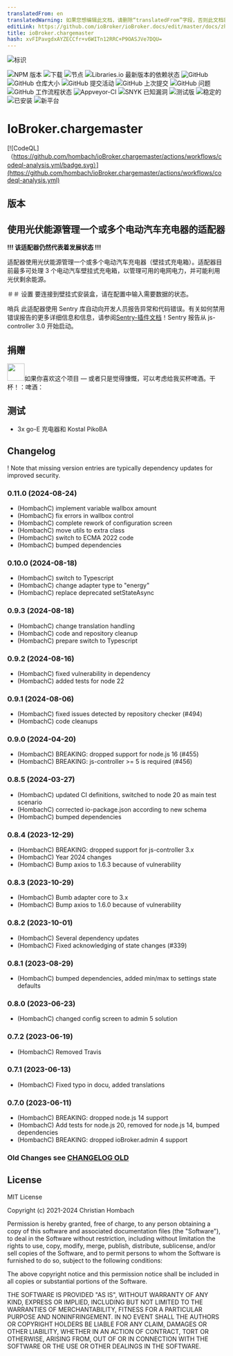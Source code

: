 ```yaml
---
translatedFrom: en
translatedWarning: 如果您想编辑此文档，请删除“translatedFrom”字段，否则此文档将再次自动翻译
editLink: https://github.com/ioBroker/ioBroker.docs/edit/master/docs/zh-cn/adapterref/iobroker.chargemaster/README.md
title: ioBroker.chargemaster
hash: xvFIPavgdxAYZECCfr+v6WITn12RRC+P9OASJVe7DQU=
---
```

![标识](../../../en/adapterref/iobroker.chargemaster/admin/chargemaster.png)

![NPM 版本](https://img.shields.io/npm/v/iobroker.chargemaster?style=flat-square)
![下载](https://img.shields.io/npm/dm/iobroker.chargemaster?label=npm%20downloads&style=flat-square)
![节点](https://img.shields.io/node/v-lts/iobroker.chargemaster?style=flat-square)
![Libraries.io 最新版本的依赖状态](https://img.shields.io/librariesio/release/npm/iobroker.chargemaster?label=npm%20dependencies&style=flat-square)
![GitHub](https://img.shields.io/github/license/hombach/iobroker.chargemaster?style=flat-square)
![GitHub 仓库大小](https://img.shields.io/github/repo-size/hombach/iobroker.chargemaster?logo=github&style=flat-square)
![GitHub 提交活动](https://img.shields.io/github/commit-activity/m/hombach/iobroker.chargemaster?logo=github&style=flat-square)
![GitHub 上次提交](https://img.shields.io/github/last-commit/hombach/iobroker.chargemaster?logo=github&style=flat-square)
![GitHub 问题](https://img.shields.io/github/issues/hombach/iobroker.chargemaster?logo=github&style=flat-square)
![GitHub 工作流程状态](https://img.shields.io/github/actions/workflow/status/hombach/iobroker.chargemaster/test-and-release.yml?branch=main&logo=github&style=flat-square)
![Appveyor-CI](https://ci.appveyor.com/api/projects/status/github/hombach/ioBroker.chargemaster?branch=master&svg=true)
![SNYK 已知漏洞](https://snyk.io/test/github/hombach/ioBroker.chargemaster/badge.svg)
![测试版](https://img.shields.io/npm/v/iobroker.chargemaster.svg?color=red&label=beta)
![稳定的](https://iobroker.live/badges/chargemaster-stable.svg)
![已安装](https://iobroker.live/badges/chargemaster-installed.svg)
![新平台](https://nodei.co/npm/iobroker.chargemaster.png?downloads=true)

# IoBroker.chargemaster
[![CodeQL]（https://github.com/hombach/ioBroker.chargemaster/actions/workflows/codeql-analysis.yml/badge.svg）](https://github.com/hombach/ioBroker.chargemaster/actions/workflows/codeql-analysis.yml)

## 版本
## 使用光伏能源管理一个或多个电动汽车充电器的适配器
**!!! 该适配器仍然代表着发展状态 !!!**

适配器使用光伏能源管理一个或多个电动汽车充电器（壁挂式充电箱）。适配器目前最多可处理 3 个电动汽车壁挂式充电箱，以管理可用的电网电力，并可能利用光伏剩余能源。

＃＃ 设置
要连接到壁挂式安装盒，请在配置中输入需要数据的状态。

哨兵
此适配器使用 Sentry 库自动向开发人员报告异常和代码错误。有关如何禁用错误报告的更多详细信息和信息，请参阅[Sentry-插件文档](https://github.com/ioBroker/plugin-sentry#plugin-sentry)！Sentry 报告从 js-controller 3.0 开始启动。

## 捐赠
<a href="https://www.paypal.com/donate/?hosted_button_id=H5PMQ8JKQL7SL"><img src="https://raw.githubusercontent.com/Hombach/ioBroker.tibberlink/main/docu/bluePayPal.svg" height="40"></a>如果你喜欢这个项目 — 或者只是觉得慷慨，可以考虑给我买杯啤酒。干杯！：啤酒：

## 测试
- 3x go-E 充电器和 Kostal PikoBA

## Changelog

! Note that missing version entries are typically dependency updates for improved security.

### 0.11.0 (2024-08-24)

-   (HombachC) implement variable wallbox amount 
-   (HombachC) fix errors in wallbox control
-   (HombachC) complete rework of configuration screen
-   (HombachC) move utils to extra class
-   (HombachC) switch to ECMA 2022 code
-   (HombachC) bumped dependencies

### 0.10.0 (2024-08-18)

-   (HombachC) switch to Typescript
-   (HombachC) change adapter type to "energy"
-   (HombachC) replace deprecated setStateAsync

### 0.9.3 (2024-08-18)

-   (HombachC) change translation handling
-   (HombachC) code and repository cleanup
-   (HombachC) prepare switch to Typescript

### 0.9.2 (2024-08-16)

-   (HombachC) fixed vulnerability in dependency
-   (HombachC) added tests for node 22

### 0.9.1 (2024-08-06)

-   (HombachC) fixed issues detected by repository checker (#494)
-   (HombachC) code cleanups

### 0.9.0 (2024-04-20)

-   (HombachC) BREAKING: dropped support for node.js 16 (#455)
-   (HombachC) BREAKING: js-controller >= 5 is required (#456)

### 0.8.5 (2024-03-27)

-   (HombachC) updated CI definitions, switched to node 20 as main test scenario
-   (HombachC) corrected io-package.json according to new schema
-   (HombachC) bumped dependencies

### 0.8.4 (2023-12-29)

-   (HombachC) BREAKING: dropped support for js-controller 3.x
-   (HombachC) Year 2024 changes
-   (HombachC) Bump axios to 1.6.3 because of vulnerability

### 0.8.3 (2023-10-29)

-   (HombachC) Bumb adapter core to 3.x
-   (HombachC) Bump axios to 1.6.0 because of vulnerability

### 0.8.2 (2023-10-01)

-   (HombachC) Several dependency updates
-   (HombachC) Fixed acknowledging of state changes (#339)

### 0.8.1 (2023-08-29)

-   (HombachC) bumped dependencies, added min/max to settings state defaults

### 0.8.0 (2023-06-23)

-   (HombachC) changed config screen to admin 5 solution

### 0.7.2 (2023-06-19)

-   (HombachC) Removed Travis 

### 0.7.1 (2023-06-13)

-   (HombachC) Fixed typo in docu, added translations 

### 0.7.0 (2023-06-11)

-   (HombachC) BREAKING: dropped node.js 14 support
-   (HombachC) Add tests for node.js 20, removed for node.js 14, bumped dependencies
-   (HombachC) BREAKING: dropped ioBroker.admin 4 support

### Old Changes see [CHANGELOG OLD](CHANGELOG_OLD.md)

## License
MIT License

Copyright (c) 2021-2024 Christian Hombach

Permission is hereby granted, free of charge, to any person obtaining a copy
of this software and associated documentation files (the "Software"), to deal
in the Software without restriction, including without limitation the rights
to use, copy, modify, merge, publish, distribute, sublicense, and/or sell
copies of the Software, and to permit persons to whom the Software is
furnished to do so, subject to the following conditions:

The above copyright notice and this permission notice shall be included in all
copies or substantial portions of the Software.

THE SOFTWARE IS PROVIDED "AS IS", WITHOUT WARRANTY OF ANY KIND, EXPRESS OR
IMPLIED, INCLUDING BUT NOT LIMITED TO THE WARRANTIES OF MERCHANTABILITY,
FITNESS FOR A PARTICULAR PURPOSE AND NONINFRINGEMENT. IN NO EVENT SHALL THE
AUTHORS OR COPYRIGHT HOLDERS BE LIABLE FOR ANY CLAIM, DAMAGES OR OTHER
LIABILITY, WHETHER IN AN ACTION OF CONTRACT, TORT OR OTHERWISE, ARISING FROM,
OUT OF OR IN CONNECTION WITH THE SOFTWARE OR THE USE OR OTHER DEALINGS IN THE
SOFTWARE.